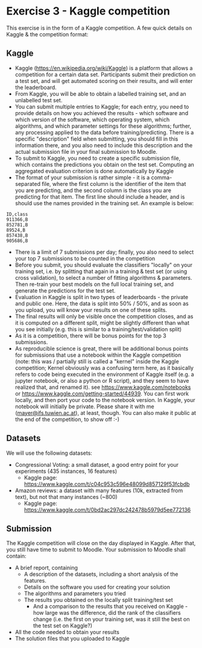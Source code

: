# Exercise 3 - Kaggle competition

This exercise is in the form of a Kaggle competition. A few quick details on Kaggle & the competition format:

## Kaggle
* Kaggle (https://en.wikipedia.org/wiki/Kaggle) is a platform that allows a competition for a certain data set. Participants submit their prediction on a test set, and will get automated scoring on their results, and will enter the leaderboard.
* From Kaggle, you will be able to obtain a labelled training set, and an unlabelled test set.
* You can submit multiple entries to Kaggle; for each entry, you need to provide details on how you achieved the results - which software and which version of the software, which operating system, which algorithms, and which parameter settings for these algorithms; further, any processing applied to the data before training/predicting. There is a specific "description" field when submitting, you should fill in this information there, and you also need to include this description and the actual submission file in your final submission to Moodle.
* To submit to Kaggle, you need to create a specific submission file, which contains the predictions you obtain on the test set. Computing an aggregated evaluation criterion is done automatically by Kaggle
* The format of your submission is rather simple - it is a comma-separated file, where the first column is the identifier of the item that you are predicting, and the second column is the class you are predicting for that item. The first line should include a header, and is should use the names provided in the training set. An example is below:
```
ID,class
911366,B
852781,B
89524,B
857438,B
905686,B
```
* There is a limit of 7 submissions per day; finally, you also need to select your top 7 submissions to be counted in the competition
* Before you submit, you should evaluate the classifiers "locally" on your training set, i.e. by splitting that again in a training & test set (or using cross validation), to select a number of fitting algorithms & parameters. Then re-train your best models on the full local training set, and generate the predictions for the test set.
* Evaluation in Kaggle is split in two types of leaderboards - the private and public one. Here, the data is split into 50% / 50%, and as soon as you upload, you will know your results on one of these splits.
* The final results will only be visible once the competition closes, and as it is computed on a different split, might be slightly different than what you see initially (e.g. this is similar to a training/test/validation split)
* As it is a competition, there will be bonus points for the top 3 submissions.
* As reproducible science is great, there will be additional bonus points for submissions that use a notebook within the Kaggle competition (note: this was / partially still is called a "kernel" inside the Kaggle competition; Kernel obviously was a confusing term here, as it basically refers to code being executed in the environment of Kaggle itself (e.g. a jupyter notebook, or also a python or R script), and they seem to have realized that, and renamed it). see https://www.kaggle.com/notebooks or https://www.kaggle.com/getting-started/44939. You can first work locally, and then port your code to the notebook version. In Kaggle, your notebook will initially be private. Please share it with me (mayer@ifs.tuwien.ac.at), at least, though. You can also make it public at the end of the competition, to show off :-)

## Datasets
We will use the following datasets:
* Congressional Voting: a small dataset, a good entry point for your experiments (435 instances, 16 features)
  * Kaggle page: https://www.kaggle.com/t/c04c953c596e48099d857129f53fcbdb
* Amazon reviews: a dataset with many features (10k, extracted from text), but not that many instances (~800)
  * Kaggle page: https://www.kaggle.com/t/0bd2ac297dc242478b5979d5ee772136

## Submission
The Kaggle competition will close on the day displayed in Kaggle. After that, you still have time to submit to Moodle. Your submission to Moodle shall contain:

* A brief report, containing
  * A description of the datasets, including a short analysis of the features.
  * Details on the software you used for creating your solution
  * The algorithms and parameters you tried
  * The results you obtained on the locally split training/test set
    * And a comparison to the results that you received on Kaggle - how large was the difference, did the rank of the classifiers change (i.e. the first on your training set, was it still the best on the test set on Kaggle?)
* All the code needed to obtain your results 
* The solution files that you uploaded to Kaggle
